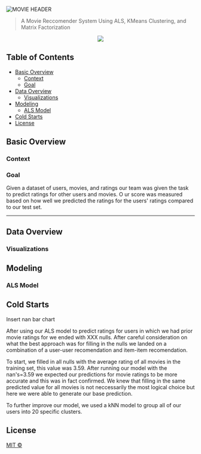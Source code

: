 ![MOVIE HEADER]()
> A Movie Reccomender System Using ALS, KMeans Clustering, and Matrix Factorization

<p align="center">
  <img src="https://img.shields.io/badge/Maintained%3F-IN PROG-green?style=flat-square"></img>
</p>


## Table of Contents

- [Basic Overview](#basic-overview)
  - [Context](#context)
  - [Goal](#goal)
- [Data Overview](#data-overview)
  - [Visualizations](#visualizations)
- [Modeling](#modeling)
  - [ALS Model](#als-model)
- [Cold Starts](#cold-starts)
- [License](#license)



## Basic Overview


### Context


### Goal
Given a dataset of users, movies, and ratings our team was given the task to predict ratings for other users and movies. 
O
ur score was measured based on how well we predicted the ratings for the users' ratings compared to our test set. 

---

## Data Overview




### Visualizations




## Modeling


### ALS Model


## Cold Starts
Insert nan bar chart

After using our ALS model to predict ratings for users in which we had prior movie ratings for we ended with XXX nulls. After careful consideration on what the best approach was for filling in the nulls we landed on a combination of a user-user recomendation and item-item recomendation. 

To start, we filled in all nulls with the average rating of all movies in the training set, this value was 3.59. After running our model with the nan's=3.59 we expected our predictions for movie ratings to be more accurate and this was in fact confirmed. We knew that filling in the same predicted value for all movies is not neccessarily the most logical choice but here we were able to generate our base prediction. 

To further improve our model, we used a kNN model to group all of our users into 20 specific clusters. 






## License
[MIT ©](https://choosealicense.com/licenses/mit/)

